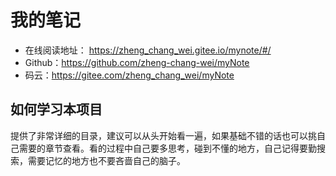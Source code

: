 # 我的笔记

- 在线阅读地址： https://zheng_chang_wei.gitee.io/mynote/#/
- Github：https://github.com/zheng-chang-wei/myNote
- 码云：https://gitee.com/zheng_chang_wei/myNote

## 如何学习本项目

提供了非常详细的目录，建议可以从头开始看一遍，如果基础不错的话也可以挑自己需要的章节查看。看的过程中自己要多思考，碰到不懂的地方，自己记得要勤搜索，需要记忆的地方也不要吝啬自己的脑子。



